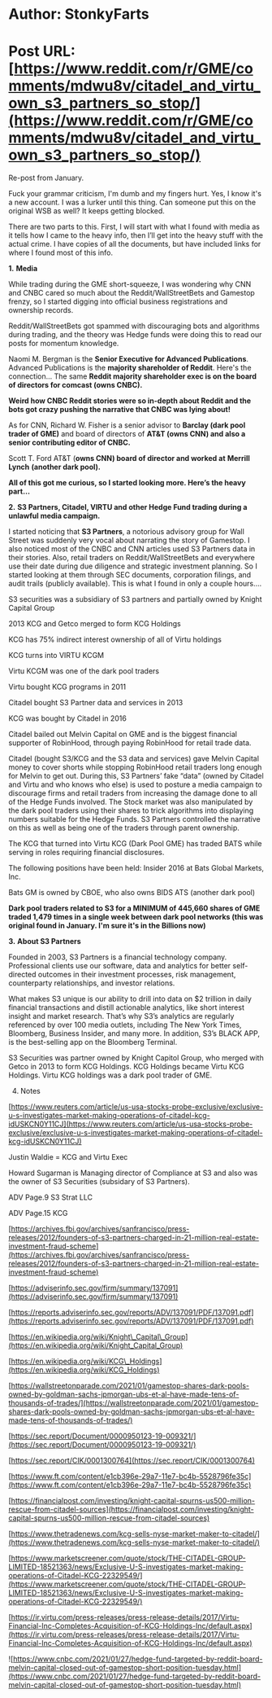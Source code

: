 # Author: StonkyFarts
# Post URL: [https://www.reddit.com/r/GME/comments/mdwu8v/citadel_and_virtu_own_s3_partners_so_stop/](https://www.reddit.com/r/GME/comments/mdwu8v/citadel_and_virtu_own_s3_partners_so_stop/)


 Re-post from January.

Fuck your grammar criticism, I'm dumb and my fingers hurt. Yes, I know it's a new account. I was a lurker until this thing. Can someone put this on the original WSB as well? It keeps getting blocked.

There are two parts to this. First, I will start with what I found with media as it tells how I came to the heavy info, then I’ll get into the heavy stuff with the actual crime. I have copies of all the documents, but have included links for where I found most of this info.

**1.** **Media**

While trading during the GME short-squeeze, I was wondering why CNN and CNBC cared so much about the Reddit/WallStreetBets and Gamestop frenzy, so I started digging into official business registrations and ownership records.

Reddit/WallStreetBets got spammed with discouraging bots and algorithms during trading, and the theory was Hedge funds were doing this to read our posts for momentum knowledge.

Naomi M. Bergman is the **Senior Executive for Advanced Publications**. Advanced Publications is the **majority shareholder of Reddit**. Here's the connection... The same **Reddit majority shareholder exec is on the board of directors for comcast (owns CNBC).**

**Weird how CNBC Reddit stories were so in-depth about Reddit and the bots got crazy pushing the narrative that CNBC was lying about!**

As for CNN, Richard W. Fisher is a senior advisor to **Barclay (dark pool trader of GME)** and board of directors of **AT&T (owns CNN) and also a senior contributing editor of CNBC.**

Scott T. Ford AT&T (**owns CNN) board of director and worked at**  **Merrill Lynch**  **(another dark pool).**

**All of this got me curious, so I started looking more. Here’s the heavy part…**

**2.** **S3 Partners, Citadel, VIRTU and other Hedge Fund trading during a unlawful media campaign.**

I started noticing that **S3 Partners**, a notorious advisory group for Wall Street was suddenly very vocal about narrating the story of Gamestop. I also noticed most of the CNBC and CNN articles used S3 Partners data in their stories. Also, retail traders on Reddit/WallStreetBets and everywhere use their date during due diligence and strategic investment planning. So I started looking at them through SEC documents, corporation filings, and audit trails (publicly available). This is what I found in only a couple hours….

S3 securities was a subsidiary of S3 partners and partially owned by Knight Capital Group

2013 KCG and Getco merged to form KCG Holdings

KCG has 75% indirect interest ownership of all of Virtu holdings

KCG turns into VIRTU KCGM

Virtu KCGM was one of the dark pool traders

Virtu bought KCG programs in 2011

Citadel bought S3 Partner data and services in 2013

KCG was bought by Citadel in 2016

Citadel bailed out Melvin Capital on GME and is the biggest financial supporter of RobinHood, through paying RobinHood for retail trade data.

Citadel (bought S3/KCG and the S3 data and services) gave Melvin Capital money to cover shorts while stopping RobinHood retail traders long enough for Melvin to get out. During this, S3 Partners’ fake “data” (owned by Citadel and Virtu and who knows who else) is used to posture a media campaign to discourage firms and retail traders from increasing the damage done to all of the Hedge Funds involved. The Stock market was also manipulated by the dark pool traders using their shares to trick algorithms into displaying numbers suitable for the Hedge Funds. S3 Partners controlled the narrative on this as well as being one of the traders through parent ownership.

The KCG that turned into Virtu KCG (Dark Pool GME) has traded BATS while serving in roles requiring financial disclosures.

The following positions have been held: Insider 2016 at Bats Global Markets, Inc.

Bats GM is owned by CBOE, who also owns BIDS ATS (another dark pool)

**Dark pool traders related to S3 for a MINIMUM of 445,660 shares of GME traded 1,479 times in a single week between dark pool networks (this was original found in January. I'm sure it's in the Billions now)**

**3.** **About S3 Partners**

Founded in 2003, S3 Partners is a financial technology company. Professional clients use our software, data and analytics for better self-directed outcomes in their investment processes, risk management, counterparty relationships, and investor relations.

What makes S3 unique is our ability to drill into data on $2 trillion in daily financial transactions and distill actionable analytics, like short interest insight and market research. That’s why S3’s analytics are regularly referenced by over 100 media outlets, including The New York Times, Bloomberg, Business Insider, and many more. In addition, S3’s BLACK APP, is the best-selling app on the Bloomberg Terminal.

S3 Securities was partner owned by Knight Capitol Group, who merged with Getco in 2013 to form KCG Holdings. KCG Holdings became Virtu KCG Holdings. Virtu KCG holdings was a dark pool trader of GME.

4. Notes

[https://www.reuters.com/article/us-usa-stocks-probe-exclusive/exclusive-u-s-investigates-market-making-operations-of-citadel-kcg-idUSKCN0Y11CJ](https://www.reuters.com/article/us-usa-stocks-probe-exclusive/exclusive-u-s-investigates-market-making-operations-of-citadel-kcg-idUSKCN0Y11CJ)

Justin Waldie = KCG and Virtu Exec

Howard Sugarman is Managing director of Compliance at S3 and also was the owner of S3 Securities (subsidary of S3 Partners).

ADV Page.9 S3 Strat LLC

ADV Page.15 KCG

[https://archives.fbi.gov/archives/sanfrancisco/press-releases/2012/founders-of-s3-partners-charged-in-21-million-real-estate-investment-fraud-scheme](https://archives.fbi.gov/archives/sanfrancisco/press-releases/2012/founders-of-s3-partners-charged-in-21-million-real-estate-investment-fraud-scheme)

[https://adviserinfo.sec.gov/firm/summary/137091](https://adviserinfo.sec.gov/firm/summary/137091)

[https://reports.adviserinfo.sec.gov/reports/ADV/137091/PDF/137091.pdf](https://reports.adviserinfo.sec.gov/reports/ADV/137091/PDF/137091.pdf)

[https://en.wikipedia.org/wiki/Knight\_Capital\_Group](https://en.wikipedia.org/wiki/Knight_Capital_Group)

[https://en.wikipedia.org/wiki/KCG\_Holdings](https://en.wikipedia.org/wiki/KCG_Holdings)

[https://wallstreetonparade.com/2021/01/gamestop-shares-dark-pools-owned-by-goldman-sachs-jpmorgan-ubs-et-al-have-made-tens-of-thousands-of-trades/](https://wallstreetonparade.com/2021/01/gamestop-shares-dark-pools-owned-by-goldman-sachs-jpmorgan-ubs-et-al-have-made-tens-of-thousands-of-trades/)

[https://sec.report/Document/0000950123-19-009321/](https://sec.report/Document/0000950123-19-009321/)

[https://sec.report/CIK/0001300764](https://sec.report/CIK/0001300764)

[https://www.ft.com/content/e1cb396e-29a7-11e7-bc4b-5528796fe35c](https://www.ft.com/content/e1cb396e-29a7-11e7-bc4b-5528796fe35c)

[https://financialpost.com/investing/knight-capital-spurns-us500-million-rescue-from-citadel-sources](https://financialpost.com/investing/knight-capital-spurns-us500-million-rescue-from-citadel-sources)

[https://www.thetradenews.com/kcg-sells-nyse-market-maker-to-citadel/](https://www.thetradenews.com/kcg-sells-nyse-market-maker-to-citadel/)

[https://www.marketscreener.com/quote/stock/THE-CITADEL-GROUP-LIMITED-18521363/news/Exclusive-U-S-investigates-market-making-operations-of-Citadel-KCG-22329549/](https://www.marketscreener.com/quote/stock/THE-CITADEL-GROUP-LIMITED-18521363/news/Exclusive-U-S-investigates-market-making-operations-of-Citadel-KCG-22329549/)

[https://ir.virtu.com/press-releases/press-release-details/2017/Virtu-Financial-Inc-Completes-Acquisition-of-KCG-Holdings-Inc/default.aspx](https://ir.virtu.com/press-releases/press-release-details/2017/Virtu-Financial-Inc-Completes-Acquisition-of-KCG-Holdings-Inc/default.aspx)

![https://www.cnbc.com/2021/01/27/hedge-fund-targeted-by-reddit-board-melvin-capital-closed-out-of-gamestop-short-position-tuesday.html](https://www.cnbc.com/2021/01/27/hedge-fund-targeted-by-reddit-board-melvin-capital-closed-out-of-gamestop-short-position-tuesday.html)